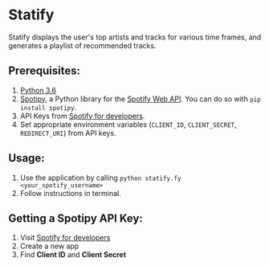 # Statify
Statify displays the user's top artists and tracks for various time frames, and generates a playlist of recommended tracks.

## Prerequisites:
1. <a href='https://www.python.org/downloads/'>Python 3.6</a>
2. <a href="http://spotipy.readthedocs.io/en/latest/">Spotipy</a>, a Python library for the <a href="https://developer.spotify.com/documentation/web-api/">Spotify Web API</a>. You can do so with <code>pip install spotipy</code>.
3. API Keys from <a href="https://developer.spotify.com">Spotify for developers</a>.
4. Set appropriate environment variables (<code>CLIENT_ID</code>, <code>CLIENT_SECRET</code>, <code>REDIRECT_URI</code>) from API keys.

## Usage:  
1. Use the application by calling <code>python statify.fy <your_spotify_username></code>
2. Follow instructions in terminal.

## Getting a Spotipy API Key:
1. Visit <a href='https://developer.spotify.com/dashboard/applications'>Spotify for developers</a>
2. Create a new app
3. Find **Client ID** and **Client Secret**
